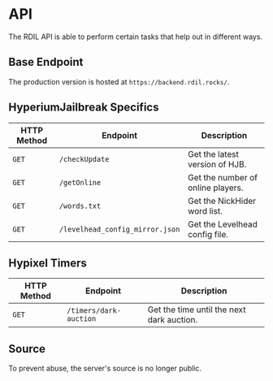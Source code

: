 # API

The RDIL API is able to perform certain tasks that help out in different ways.

## Base Endpoint

The production version is hosted at `https://backend.rdil.rocks/`.

## HyperiumJailbreak Specifics

| **HTTP Method** | **Endpoint**                    | **Description**                   |
|-----------------|---------------------------------|-----------------------------------|
| `GET`           | `/checkUpdate`                  | Get the latest version of HJB.    |
| `GET`           | `/getOnline`                    | Get the number of online players. |
| `GET`           | `/words.txt`                    | Get the NickHider word list.      |
| `GET`           | `/levelhead_config_mirror.json` | Get the Levelhead config file.    |

## Hypixel Timers

| **HTTP Method** | **Endpoint**           | **Description**                           |
|-----------------|------------------------|-------------------------------------------|
| `GET`           | `/timers/dark-auction` | Get the time until the next dark auction. |

## Source

To prevent abuse, the server's source is no longer public.
